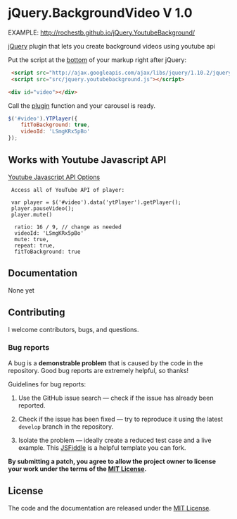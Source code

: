 # jQuery.BackgroundVideo V 1.0

EXAMPLE: http://rochestb.github.io/jQuery.YoutubeBackground/

[jQuery](http://jquery.com/) plugin that lets you create background videos using youtube api


Put the script at the [bottom](https://developer.yahoo.com/performance/rules.html#js_bottom) of your markup right after jQuery:

```html
 <script src="http://ajax.googleapis.com/ajax/libs/jquery/1.10.2/jquery.min.js"></script>
 <script src="src/jquery.youtubebackground.js"></script>
```

```html
<div id="video"></div>
```

Call the [plugin](http://learn.jquery.com/plugins/) function and your carousel is ready.

```javascript
$('#video').YTPlayer({
    fitToBackground: true,
    videoId: 'LSmgKRx5pBo'
});
```

## Works with Youtube Javascript API

[Youtube Javascript API Options](https://developers.google.com/youtube/js_api_reference)
```
 Access all of YouTube API of player:

 var player = $('#video').data('ytPlayer').getPlayer();
 player.pauseVideo();
 player.mute()

```

```Options
  ratio: 16 / 9, // change as needed
  videoId: 'LSmgKRx5pBo'
  mute: true,
  repeat: true,
  fitToBackground: true
```

## Documentation

None yet

## Contributing

I welcome contributors, bugs, and questions.

### Bug reports

A bug is a **demonstrable problem** that is caused by the code in the repository. Good bug reports are extremely helpful, so thanks!

Guidelines for bug reports:

  1. Use the GitHub issue search — check if the issue has already been reported.

  2. Check if the issue has been fixed — try to reproduce it using the latest `develop` branch in the repository.

  3. Isolate the problem — ideally create a reduced test case and a live example. This [JSFiddle](http://jsfiddle.net/u3FTZ/) is a helpful template you can fork.


**By submitting a patch, you agree to allow the project owner to
license your work under the terms of the [MIT License](LICENSE).**

## License

The code and the documentation are released under the [MIT License](LICENSE).